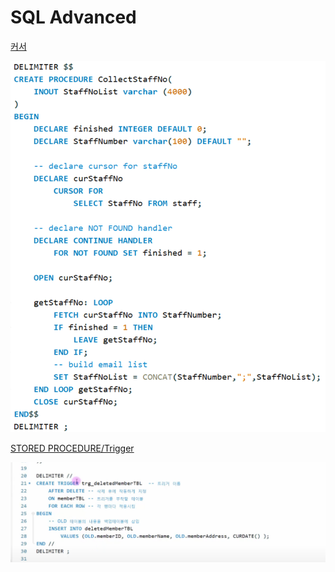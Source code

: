 # SQL Advanced

[커서](https://www.youtube.com/watch?v=Fw97kJMdXno)

![4_1](./resources/4_1.png)





[STORED PROCEDURE/Trigger](https://www.youtube.com/watch?v=V5GN2FMBl4w&list=PLVsNizTWUw7Hox7NMhenT-bulldCp9HP9&index=9)

![4_1](./resources/4_2.png)



